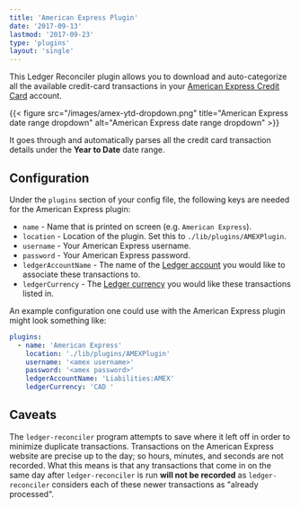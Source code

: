 ```yaml
---
title: 'American Express Plugin'
date: '2017-09-13'
lastmod: '2017-09-23'
type: 'plugins'
layout: 'single'
---
```


This Ledger Reconciler plugin allows you to download and auto-categorize all
the available credit-card transactions in your [American Express Credit
Card][amex-login] account.

{{< figure src="/images/amex-ytd-dropdown.png" title="American Express date range dropdown" alt="American Express date range dropdown" >}}

It goes through and automatically parses all the credit card transaction
details under the **Year to Date** date range.


## Configuration

Under the `plugins` section of your config file, the following keys are needed
for the American Express plugin:

- `name` - Name that is printed on screen (e.g. `American Express`).
- `location` - Location of the plugin. Set this to `./lib/plugins/AMEXPlugin`.
- `username` - Your American Express username.
- `password` - Your American Express password.
- `ledgerAccountName` - The name of the [Ledger account][ledger-structuring-your-account] you would like to associate these transactions to.
- `ledgerCurrency` - The [Ledger currency][ledger-currency] you would like these transactions listed in.

An example configuration one could use with the American Express plugin
might look something like:

``` yaml
plugins:
  - name: 'American Express'
    location: './lib/plugins/AMEXPlugin'
    username: '<amex username>'
    password: '<amex password>'
    ledgerAccountName: 'Liabilities:AMEX'
    ledgerCurrency: 'CAD '
```


## Caveats

The `ledger-reconciler` program attempts to save where it left off in order to
minimize duplicate transactions. Transactions on the American Express
website are precise up to the day; so hours, minutes, and seconds are not
recorded. What this means is that any transactions that come in on the same day
after `ledger-reconciler` is run **will not be recorded** as
`ledger-reconciler` considers each of these newer transactions as "already
processed".


[amex-login]: https://global.americanexpress.com/login
[ledger-structuring-your-account]: http://ledger-cli.org/3.0/doc/ledger3.html#Structuring-your-Accounts
[ledger-currency]: http://ledger-cli.org/3.0/doc/ledger3.html#Currency-and-Commodities
